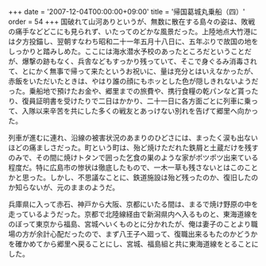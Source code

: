 +++
date = '2007-12-04T00:00:00+09:00'
title = '帰国葛城丸乗船（四）'
order = 54
+++
国破れて山河ありというが、無数に散在する島々の姿は、敗戦の痛手などどこにも見られず、いたってのどかな風景だった。上陸地点大竹港には夕方投錨し、翌朝すなわち昭和二十一年五月十八日に、五年ぶりで故国の地をしっかりと踏みしめた。ここには海水潜水予校のあったところだということだが、爆撃の跡もなく、兵舎などもすっかり残っていて、そこで身ぐるみ消毒されて、とにかく無事で帰って来たというお祝いに、量は充分とはいえなかったが、赤飯をいただいたときは、やはり誰の顔にもホッとした色が隠しきれないようだった。乗船地で預けたお金や、郷里までの旅費や、携行食糧の乾パンなど貰ったり、復員証明書を受けたりで二日はかかり、二十一日に各方面ごとに列車に乗って、入隊以来辛苦を共にした多くの戦友とあっけない別れを告げて郷里へ向かった。

列車が進むに連れ、沿線の被害状況のあまりのひどさには、まったく涙も出ないほどの痛ましさだった。町という町は、殆ど焼けただれた鉄屑と土蔵だけを残すのみで、その間に焼けトタンで囲った乞食の巣のような家がポツポツ出来ている程度だ。特に広島市の惨状は徹底したもので、一木一草も残さないとはこのことかと思った。しかし、不思議なことに、鉄道施設は殆ど残ったのか、復旧したのか知らないが、元のままのようだ。

兵庫県に入って赤石、神戸から大阪、京都にいたる間は、まるで焼け野原の中を走っているようだった。京都で北陸線経由で新潟県内へ入るものと、東海道線をのぼって東京から福島、宮城へいくものとに分かれたが、俺は妻子のことより職場の方が余計心配だったので、まず八王子へ廻って、復職出来るもたのかどうかを確かめてから郷里へ戻ることにし、宮城、福島組と共に東海道線をとることにした。
